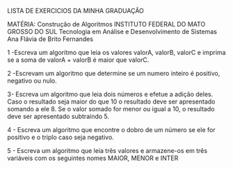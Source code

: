 LISTA DE EXERCICIOS DA MINHA GRADUAÇÃO

MATÉRIA: Construção de Algoritmos
INSTITUTO FEDERAL DO MATO GROSSO DO SUL
Tecnologia em Análise e Desenvolvimento de Sistemas
Ana Flávia de Brito Fernandes

1 -Escreva um algoritmo que leia os valores valorA, valorB, valorC e imprima se a soma de valorA + valorB é maior que valorC.

2 -Escrevam um algoritmo que determine se um numero inteiro é positivo, negativo ou nulo.

3- Escreva um algoritmo que leia dois números e efetue a adição deles. Caso o resultado seja maior do que 10 o resultado deve ser apresentado somando a ele 8. Se o valor somado for menor ou igual a 10, o resultado deve ser apresentado subtraindo 5.

4 - Escreva um algoritmo que encontre o dobro de um número se ele for positivo e o triplo caso seja negativo.

5 - Escreva um algoritmo que leia três valores e armazene-os em três variáveis com os seguintes nomes MAIOR, MENOR e INTER
